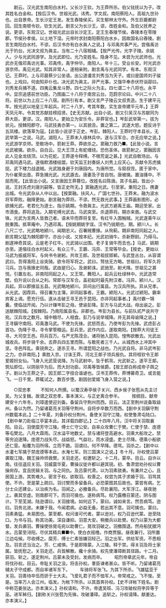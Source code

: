 <!-- { "loadSidebar": true } -->
　　剧云。汉光武生南阳白水村。父长沙王钦。为王莽所杀。伯父铉抚以为子。改其姓名白金和。【按后汉书。世祖光武。讳秀。字文叔。南阳蔡阳人。高祖九世孙也。出自景帝。生长沙定王发。发生舂陵侯买。买生郁林太守外。外生巨鹿都尉回。回生南顿令钦。钦生光武。剧言父为长沙王。谬。改姓金和。及伯父抚养之说。更谬。东观汉记。世祖光武出自长沙定王。定王生舂陵节侯。舂陵本在零陵郡。节侯孙孝侯。以土地下湿。元帝时求封南阳蔡阳白水乡。因故国名曰舂陵。剧言生南阳白水村。不谬。后汉书亦有白水眞人之说。】与邓禹共事严光。尝偕禹访光于钓台。光决文叔为眞主。当有二十八宿相辅。【按严光传。光字子陵。余姚人。少与光武同游学。及光武即位。光乃变姓名。隐身不见。未尝为光武师也。光武亦无偕邓禹访光事。邓禹传。禹字仲华。南阳人。年十三。受业长安。时光武亦游京师。禹见光武。知其非常人。遂相亲附。剧言禹与光武同学。有本。东观汉记。王莽时。上与邓晨蔡少公坐语。出公道谶言刘秀当为天子。或曰是国师刘子骏也。上戏曰。何由知非仆也。决光武为眞主。非严光事。又强华奉赤伏符诣鄗曰。刘秀发兵捕不道。四夷云集龙斗野。四七之际火为主。四七谓二十八将也。永平中。显宗追感前世功臣。乃图画二十八将于南宫云台。范蔚宗论曰。中兴二十八将。前世以为上应二十八宿。剧所引有本。剧又言严子陵云文叔贵造。生于建平元年。按光武以地皇三年起兵。时二十八岁。考其年数。实生哀帝建平元年。】王莽天凤元年。令其党苏献挂榜招贤。【史无苏献。出自小说。剧又引吴汉与苏献同为莽大臣。更谬。汉。南阳人。更始立为安乐令。非莽官也。】岑彭武举第一。拔为状元。授棘阳郡守。马武技勇亦第一。以其貌丑。置之第二。武遂大怒。题反诗于五凤楼。欲落草为寇。【此皆小说谬于正史。岑彭。棘阳人。王莽时守本县长。无武举第一之说。马武。湖阳人。王莽末入缘林兵中。遂与汉军合。亦无应举之说。】光武游学京师。至敎场中。箭射王莽。莽欲杀之。窦融力救乃■。【此皆小说。言光武被擒。欲杀。自白云。见大王顶上有蛇缠绕。恐伤圣体。故箭射之。窦融因言此人见金龙绕顶。以为花蛇。王莽遂令释缚。不根荒诞之甚。】光武自敎场出。与邓禹同遇马武。遂偕飮酒楼结盟。钦天监王封奏妖人刘秀上应天心。苏献令苏虎擒捉。武下楼力战退贼。光武独身避于刘唐园内。为唐所觉。与叙叔侄。匿于家中。为仆崔荣出首。莽急捕光武。光武遁去。唐妻及子皆自刎。唐被擒。置油镬中。不屈而死。【此皆出小说。又言唐因王莽篡位。改姓名曰陈唐。其子名嗣。皆出小说。王封苏虎刘唐刘嗣等。皆正史所无。】窦融遇光武。引至家。重阳之日。携妻出城。令光武杂从人中以出。【按窦融。扶风人。广国七世孙。王莽末。融为波水将军莽败。融降更始。剧言融为莽将。不谬。然无救光武事。】王莽画影图形。必欲捕光武。老君化为道士。指示姚期。令救眞主。光武方避禹王庙。期迎至家。出市酒食。莽将追及。入期宅缚光武去。马武突至。杀退莽将。期亦来救。与武交锋。光武为言两人皆救己者。语未毕而莽将复至。有红牛入围触贼。光武遂乘牛以脱重围。抵草庵中。乃遇邓禹。【按姚期姚字误。汉书乃铫期也。期。颍川人。长八尺二寸。光武略地颍川。闻期忠义。召署贼曹掾。从徇蓟。期非南阳同起之人。剧言期父猛为棘阳郡守。亦出小说。又按本纪。光武初骑牛。杀新野尉。乃得马。剧遂神奇其说。云是老子红牛。光武骑以出围。老子复骑牛而去也。】马武、姚期亦至。遂偕往白水村起义。有众三千。王霸、冯异、王常等毕会。【按史。更始以马武为振威将军。与尙书令谢躬。共攻王郎。及世祖拔邯郸。与武登丛台。从容谓武曰。吾得渔阳上谷突骑。欲令将军将之。武曰。驽怯无方略。世祖曰。将军久将习兵。岂与我掾史同哉。武由是归心。及谢躬诛。武驰至。射犬降。世祖见之甚悦。引置左右。非南阳同起之人。又王常。舞阳人。起兵云杜绿林中。光武造常壁。伯升说以合从之利。常即与汉军合。盖初起时最先附汉者。冯异。颍川人。汉兵起。异以郡掾监五县。光武略地颍川。异间出行属县。为汉兵所执。异从兄孝。从光武。因荐异。得召署为主簿。非同起事者。王霸。颍阳人。光武过颍阳。霸率宾客上谒。愿充行伍。遂从击破王寻王邑于昆阳。亦非同起事者。】禹付霸一锦囊。使临战开阅。乃以计赚岑彭之母。使谕彭降。彭方与马武大战。母出谕之。彭送献棘阳城。【按棘阳。乃南阳属县名。非郡也。岑彭为县长。与前队贰严说共守宛。汉兵攻之数月。城中粮尽。人相食。彭乃与说举城降。并无其母谕降之说。】王寻鎭守南阳。邓禹激马武。不使为先锋。武怒而去。乃使岑彭为先锋。武虑彭占首功。伪降于寻。寻令掌管粮运。彭兵至。武作内应。遂取南阳。【按莽大司徒王寻。大司空王邑。将兵百万。与严尤陈茂合。诸将驰入昆阳。惶怖欲散去。光武出城收兵。将步骑千余。去莽兵四五里而陈。与敢死者三千人。从城西水上冲其中坚。寻邑阵乱。乘锐奔之。遂杀王寻。所谓昆阳之战也。乃光武自将。非马武岑彭之力。亦非南阳。】乘胜入京。讨诛王莽。河北王郞子领兵报仇。其将桓钦令王郞爱姬扮女仙。飞身入光武营说降。为马武射中。坠于鹤背。光武斩之。遂平王郞。筑坛即位。以阴丽华为后。而大封功臣。邓禹等皆侯爵。【按王郎白称成帝子舆之子。剧以为王莽之子。因王郎二字扭合谐谑也。汉书王莽传。莽博募奇卫。或言能飞。一日千里。莽辄试之。数百步堕。剧因创爱姬飞身入营之说。】 

　　○双忠孝 
　　不知何人所撰。以蜀汉寿亭侯子关兴、西乡侯子张苞从先主讨吴。为父复雠。故谓之双忠孝。事本演义。与正史离合参半。 
　　按纲目。献帝建安十六年冬。刘璋遣使迎刘备。备留兵守荆州而西。目云。法正至荆州说备取益州。备以为然。乃留诸葛亮关羽等守荆州。自将步卒数万而西。【剧中关羽鎭守荆州数载本此。】二十年夏。刘备孙权分荆州。备使关羽守江陵。权使鲁肃屯陆口。【剧中单刀赴临江亭宴本此。其详载四郡记。】二十四年八月。汉中将关羽取襄阳。目云。羽使糜芳守江陵。傅士仁守公安。自率众攻曹仁于樊。仁使于禁、庞德等屯樊北。八月大霖雨。汉水溢平地数丈。禁与诸将登高避水。羽乘大船攻之。禁等穷迫遂降。庞德力战矢尽。战益怒。气益壮。而水浸盛。吏士尽降。德乘小船欲还仁营。船覆为羽所得。立而不跪。羽谓曰。何不早降。德骂。羽杀之。【剧中以水灌七军擒于禁庞德等本此。水淹七军。则三国演义之说。】冬十月。孙权使吕蒙袭取江陵。魏王操帅师救樊。关羽走还。权邀斩之。十二月。蒙卒。目云。自许以南。往往遥应关羽。羽威震华夏。曹操议徙许都以避其锐。初、鲁肃尝劝孙权以曹操尙存。宜且抚辑关羽。与之同仇。及吕蒙代肃。以为羽素骁勇。有兼幷之心。且居国上游。其势难久。密言于权。欲取羽。权善之。权尝为其子求婚于羽。羽骂其使。不许。至是蒙上疏曰。羽讨樊而多留备兵。必恐蒙图其后故也。蒙尝有病。乞分士众还建业。以治疾为名。羽闻之。必撤备兵。尽赴襄阳。大军浮江。昼夜驰上。袭其空虚。则南郡可下。而羽可擒也。遂称病笃。权乃露檄召蒙还。阴与图计。下至芜湖。陆逊谓曰。关羽接境。如何远下。蒙曰。诚如来言。然吾病笃。逊曰。羽务北进。未嫌于我。今闻君病。必益无备。若出其不意。羽可擒也。蒙曰。羽素勇猛。未易图也。蒙至都。权问谁可代者。蒙以逊对。权乃召逊代蒙。逊至陆口。为书与羽。称其功美。深自谦抑。羽意大安。稍撤兵以赴樊。权乃以蒙为大都督。发兵袭羽。曹操使徐晃屯宛以助曹仁。晃攻羽破之。羽撤围退。然舟船犹据沔水。吕蒙至浔阳。尽伏其精兵■■中。使白衣摇橹。作商贾服。昼夜兼行。羽所置江边屯候。尽收缚之。糜芳、傅士仁素皆嫌羽轻己。羽之出军。供给军资。不悉相及。羽言还当治之。芳、仁咸惧。于是即降蒙。入江陵。释于禁。得关羽及将士家属。皆抚慰之。关羽走还。兵皆解散。纔十余骑。权先使潘璋断其径路。十二月。获羽。斩之。遂定荆州。吕蒙未及受封。发病而卒。 
　　昭烈帝章武元年。帝自将伐孙权。目云。帝耻关羽之没。将击孙权。羣臣谏者甚众。皆不听。乃留诸葛亮辅太子守成都。而自率诸军东下。 
　　车骑将军张飞。为其下所杀。飞雄猛亚于关羽。羽善待卒伍而骄于士大夫。飞爱礼君子而不恤军人。帝常戒之。飞不悛。至是。当率万人会江州。临发。为帐下所杀。以其首奔孙权。【史不详帐下姓名。剧中称范姜张达。亦本演义。】孙权请和。不许。帝遣吴班、冯习攻破权将李异等于巫。进军秭归。【剧称关兴张苞为先锋。攻破潘璋。追斩之。孙权请降。献姜达。亦本演义。】 
